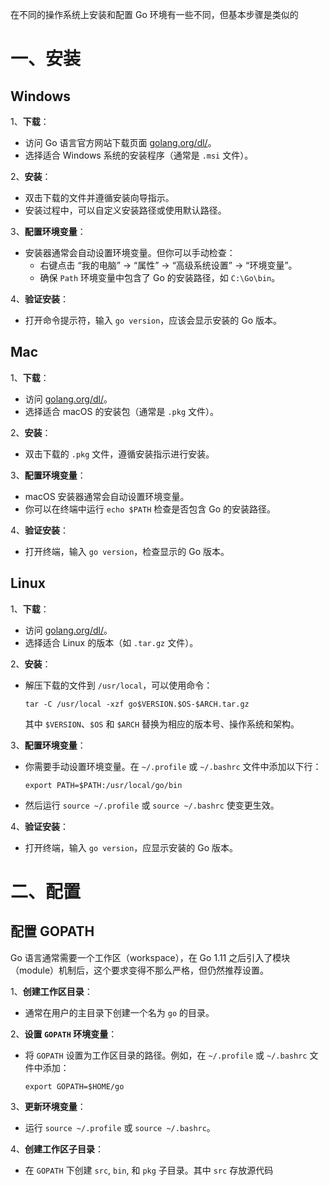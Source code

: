 在不同的操作系统上安装和配置 Go 环境有一些不同，但基本步骤是类似的

# 一、安装

## Windows

1、**下载**：

- 访问 Go 语言官方网站下载页面 [golang.org/dl/](https://golang.org/dl/)。
- 选择适合 Windows 系统的安装程序（通常是 `.msi` 文件）。

2、**安装**：

- 双击下载的文件并遵循安装向导指示。
- 安装过程中，可以自定义安装路径或使用默认路径。

3、**配置环境变量**：

- 安装器通常会自动设置环境变量。但你可以手动检查：
  - 右键点击 “我的电脑” -> “属性” -> “高级系统设置” -> “环境变量”。
  - 确保 `Path` 环境变量中包含了 Go 的安装路径，如 `C:\Go\bin`。

4、**验证安装**：

- 打开命令提示符，输入 `go version`，应该会显示安装的 Go 版本。

## Mac

1、**下载**：

- 访问 [golang.org/dl/](https://golang.org/dl/)。
- 选择适合 macOS 的安装包（通常是 `.pkg` 文件）。

2、**安装**：

- 双击下载的 `.pkg` 文件，遵循安装指示进行安装。

3、**配置环境变量**：

- macOS 安装器通常会自动设置环境变量。
- 你可以在终端中运行 `echo $PATH` 检查是否包含 Go 的安装路径。

4、**验证安装**：

- 打开终端，输入 `go version`，检查显示的 Go 版本。

## Linux

1、**下载**：

- 访问 [golang.org/dl/](https://golang.org/dl/)。
- 选择适合 Linux 的版本（如 `.tar.gz` 文件）。

2、**安装**：

- 解压下载的文件到 `/usr/local`，可以使用命令：
  ```
  tar -C /usr/local -xzf go$VERSION.$OS-$ARCH.tar.gz
  ```
  其中 `$VERSION`、`$OS` 和 `$ARCH` 替换为相应的版本号、操作系统和架构。

3、**配置环境变量**：

- 你需要手动设置环境变量。在 `~/.profile` 或 `~/.bashrc` 文件中添加以下行：
  ```
  export PATH=$PATH:/usr/local/go/bin
  ```
- 然后运行 `source ~/.profile` 或 `source ~/.bashrc` 使变更生效。

4、**验证安装**：

- 打开终端，输入 `go version`，应显示安装的 Go 版本。

# 二、配置

## 配置 GOPATH

Go 语言通常需要一个工作区（workspace），在 Go 1.11 之后引入了模块（module）机制后，这个要求变得不那么严格，但仍然推荐设置。

1、**创建工作区目录**：

- 通常在用户的主目录下创建一个名为 `go` 的目录。

2、**设置 `GOPATH` 环境变量**：

- 将 `GOPATH` 设置为工作区目录的路径。例如，在 `~/.profile` 或 `~/.bashrc` 文件中添加：
  ```
  export GOPATH=$HOME/go
  ```

3、**更新环境变量**：

- 运行 `source ~/.profile` 或 `source ~/.bashrc`。

4、**创建工作区子目录**：

- 在 `GOPATH` 下创建 `src`, `bin`, 和 `pkg` 子目录。其中 `src` 存放源代码
